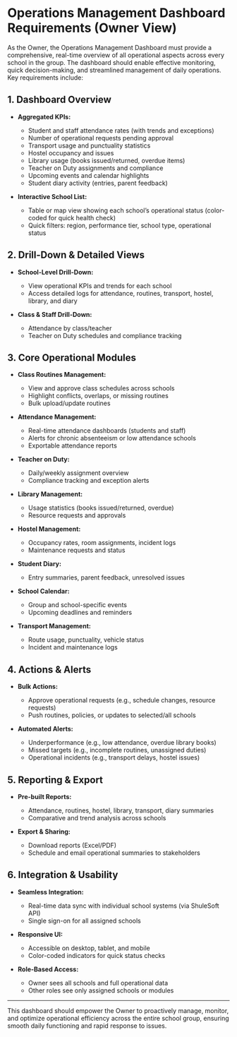 # Operations Management Dashboard Requirements (Owner View)

As the Owner, the Operations Management Dashboard must provide a comprehensive, real-time overview of all operational aspects across every school in the group. The dashboard should enable effective monitoring, quick decision-making, and streamlined management of daily operations. Key requirements include:

## 1. Dashboard Overview

- **Aggregated KPIs:** 
    - Student and staff attendance rates (with trends and exceptions)
    - Number of operational requests pending approval
    - Transport usage and punctuality statistics
    - Hostel occupancy and issues
    - Library usage (books issued/returned, overdue items)
    - Teacher on Duty assignments and compliance
    - Upcoming events and calendar highlights
    - Student diary activity (entries, parent feedback)

- **Interactive School List:** 
    - Table or map view showing each school’s operational status (color-coded for quick health check)
    - Quick filters: region, performance tier, school type, operational status

## 2. Drill-Down & Detailed Views

- **School-Level Drill-Down:** 
    - View operational KPIs and trends for each school
    - Access detailed logs for attendance, routines, transport, hostel, library, and diary

- **Class & Staff Drill-Down:** 
    - Attendance by class/teacher
    - Teacher on Duty schedules and compliance tracking

## 3. Core Operational Modules

- **Class Routines Management:** 
    - View and approve class schedules across schools
    - Highlight conflicts, overlaps, or missing routines
    - Bulk upload/update routines

- **Attendance Management:** 
    - Real-time attendance dashboards (students and staff)
    - Alerts for chronic absenteeism or low attendance schools
    - Exportable attendance reports

- **Teacher on Duty:** 
    - Daily/weekly assignment overview
    - Compliance tracking and exception alerts

- **Library Management:** 
    - Usage statistics (books issued/returned, overdue)
    - Resource requests and approvals

- **Hostel Management:** 
    - Occupancy rates, room assignments, incident logs
    - Maintenance requests and status

- **Student Diary:** 
    - Entry summaries, parent feedback, unresolved issues

- **School Calendar:** 
    - Group and school-specific events
    - Upcoming deadlines and reminders

- **Transport Management:** 
    - Route usage, punctuality, vehicle status
    - Incident and maintenance logs

## 4. Actions & Alerts

- **Bulk Actions:** 
    - Approve operational requests (e.g., schedule changes, resource requests)
    - Push routines, policies, or updates to selected/all schools

- **Automated Alerts:** 
    - Underperformance (e.g., low attendance, overdue library books)
    - Missed targets (e.g., incomplete routines, unassigned duties)
    - Operational incidents (e.g., transport delays, hostel issues)

## 5. Reporting & Export

- **Pre-built Reports:** 
    - Attendance, routines, hostel, library, transport, diary summaries
    - Comparative and trend analysis across schools

- **Export & Sharing:** 
    - Download reports (Excel/PDF)
    - Schedule and email operational summaries to stakeholders

## 6. Integration & Usability

- **Seamless Integration:** 
    - Real-time data sync with individual school systems (via ShuleSoft API)
    - Single sign-on for all assigned schools

- **Responsive UI:** 
    - Accessible on desktop, tablet, and mobile
    - Color-coded indicators for quick status checks

- **Role-Based Access:** 
    - Owner sees all schools and full operational data
    - Other roles see only assigned schools or modules

---

This dashboard should empower the Owner to proactively manage, monitor, and optimize operational efficiency across the entire school group, ensuring smooth daily functioning and rapid response to issues.